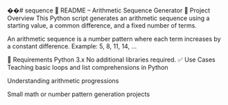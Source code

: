 ��#   s e q u e n c e 
 📘 README – Arithmetic Sequence Generator
🔢 Project Overview
This Python script generates an arithmetic sequence using a starting value, a common difference, and a fixed number of terms.

An arithmetic sequence is a number pattern where each term increases by a constant difference.
Example: 5, 8, 11, 14, ...

🧰 Requirements
Python 3.x
No additional libraries required.
✅ Use Cases
Teaching basic loops and list comprehensions in Python

Understanding arithmetic progressions

Small math or number pattern generation projects
 
